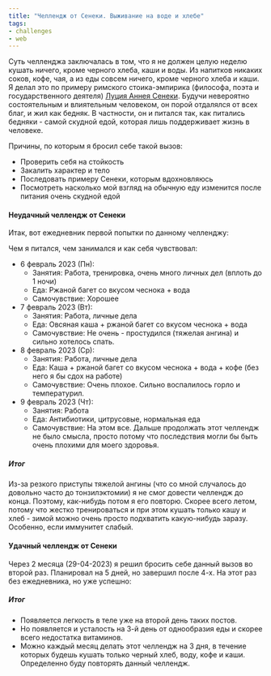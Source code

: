 ```yaml
---
title: "Челлендж от Сенеки. Выживание на воде и хлебе"
tags: 
- challenges
- web
---
```

Суть челленджа заключалась в том, что я не должен целую неделю кушать ничего, кроме черного хлеба, каши и воды. Из напитков никаких соков, кофе, чая, а из еды совсем ничего, кроме черного хлеба и каши.
Я делал это по примеру римского стоика-эмпирика (философа, поэта и государственного деятеля) [Луция Аннея Сенеки](https://ru.wikipedia.org/wiki/%D0%9B%D1%83%D1%86%D0%B8%D0%B9_%D0%90%D0%BD%D0%BD%D0%B5%D0%B9_%D0%A1%D0%B5%D0%BD%D0%B5%D0%BA%D0%B0). Будучи невероятно состоятельным и влиятельным человеком, он порой отдалялся от всех благ, и жил как бедняк. В частности, он и питался так, как питались бедняки - самой скудной едой, которая лишь поддерживает жизнь в человеке.

Причины, по которым я бросил себе такой вызов:
- Проверить себя на стойкость
- Закалить характер и тело
- Последовать примеру Сенеки, которым вдохновляюсь
- Посмотреть насколько мой взгляд на обычную еду изменится после питания очень скудной едой

#### Неудачный челлендж от Сенеки

Итак, вот ежедневник первой попытки по данному челленджу: 

Чем я питался, чем занимался и как себя чувствовал:
- 6 февраль 2023 (Пн):
	- Занятия: Работа, тренировка, очень много личных дел (вплоть до 1 ночи)
	- Еда: Ржаной багет со вкусом чеснока + вода
	- Самочувствие: Хорошее
- 7 февраль 2023 (Вт):
	- Занятия: Работа, личные дела
	- Еда: Овсяная каша + ржаной багет со вкусом чеснока + вода
	- Самочувствие: Не очень - простудился (тяжелая ангина) и сильно хотелось спать.
- 8 февраль 2023 (Ср):
	- Занятия: Работа, личные дела
	- Еда: Каша + ржаной багет со вкусом чеснока + вода + кофе (без него я бы сдох на работе)
	- Самочувствие: Очень плохое. Сильно воспалилось горло и температурил.
- 9 февраль 2023 (Чт):
	- Занятия: Работа
	- Еда: Антибиотики, цитрусовые, нормальная еда
	- Самочувствие: На этом все. Дальше продолжать этот челлендж не было смысла, просто потому что последствия могли бы быть очень плохими для моего здоровья.

##### Итог
Из-за резкого приступы тяжелой ангины (что со мной случалось до  довольно часто до тонзилэктомии) я не смог довести челлендж до конца. Поэтому, как-нибудь потом я его повторю. Скорее всего летом, потому что жестко тренироваться и при этом кушать только кашу и хлеб - зимой можно очень просто подхватить какую-нибудь заразу. Особенно, если иммунитет слабый.

#### Удачный челлендж от Сенеки
Через 2 месяца (29-04-2023) я решил бросить себе данный вызов во второй раз. Планировал на 5 дней, но завершил после 4-х. На этот раз без ежедневника, но уже успешно:
##### Итог
- Появляется легкость в теле уже на второй день таких постов.
- Но появляется и усталость на 3-й день от однообразия еды и скорее всего недостатка витаминов.
- Можно каждый месяц делать этот челлендж на 3 дня, в течение которых будешь кушать только черный хлеб, воду, кофе и каши. Определенно буду повторять данный челлендж. 

